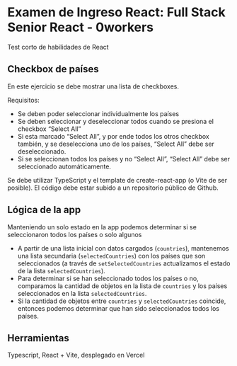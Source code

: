 # Examen de Ingreso React: Full Stack Senior React - 0workers

Test corto de habilidades de React

## Checkbox de países

En este ejercicio se debe mostrar una lista de checkboxes.

Requisitos:
- Se deben poder seleccionar individualmente los países
- Se deben seleccionar y deseleccionar todos cuando se presiona el checkbox “Select
All”
- Si esta marcado “Select All”, y por ende todos los otros checkbox también, y se
deselecciona uno de los países, “Select All” debe ser deseleccionado.
- Si se seleccionan todos los países y no “Select All”, “Select All” debe ser
seleccionado automáticamente.

Se debe utilizar TypeScript y el template de create-react-app (o Vite de ser posible). El código debe estar subido a un repositorio público de Github.

## Lógica de la app
Manteniendo un solo estado en la app podemos determinar si se seleccionaron todos los países o solo algunos

- A partir de una lista inicial con datos cargados (`countries`), mantenemos una lista secundaria (`selectedCountries`) con los países que son seleccionados (a través de `setSelectedCountries` actualizamos el estado de la lista `selectedCountries`).
- Para determinar si se han seleccionado todos los países o no, comparamos la cantidad de objetos en la lista de `countries` y los países seleccionados en la lista `selectedCountries`. 
- Si la cantidad de objetos entre `countries` y `selectedCountries` coincide, entonces podemos determinar que han sido seleccionados todos los países.

## Herramientas
Typescript, React + Vite, desplegado en Vercel